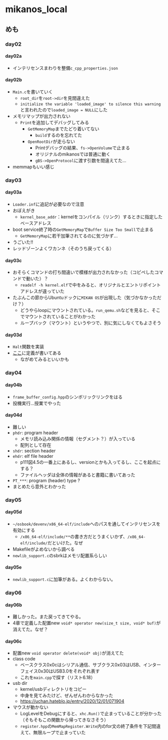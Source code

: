 # mikanos_local
## めも
### day02
#### day02a
- インテリセンスまわりを整備`c_cpp_properties.json`
#### day02b
- `Main.c`を書いていく
  - `root_dir`を`root->dir`を見間違えた
  - `initialize the variable 'loaded_image' to silence this warning`と言われたので`loaded_image = NULL`にした
- メモリマップが出力されない
  - `Print`を追加してデバッグしてみる
    - `GetMemoryMap`までたどり着いてない
      - `build`するのを忘れてた
    - `OpenRootDir`が走らない
      - Printデバッグの結果、`fs->OpenVolume`で止まる
      - オリジナルのmikanosでは普通に動く
      - `gBS->OpenProtocol`に渡す引数を間違えてた...
- memmapもいい感じ
### day03
#### day03a
- `Loader.inf`に追記が必要なので注意
- おぼえがき
  - `kernel_base_addr`：kernelをコンパイル（リンク）するときに指定したベースアドレス
- boot service終了時の`GetMemoryMap`で`Buffer Size Too Small`で止まる
  - `GetMemoryMap`に若干加筆されてるのに気づかず...
- うごいた!!
- レッドゾーンよくワカンネ（そのうち戻ってくる）
#### day03c
- おそらくコマンドの打ち間違いで模様が出力されなかった（コピペしたコマンドで動いた）？
  - `readelf -h kernel.elf`で中をみると、オリジナルとエントリポイントアドレスが違っていた
- たぶんこの節からUbuntuドックに`MIKAN OS`が出現した（気づかなかっただけ？）
  - どうやらloopにマウントされている。`run_qemu.sh`などを見ると、そこでマウントされていることがわかった
  - ループバック（マウント）というやつで、別に気にしなくてもよさそう
#### day03d
- `Halt`関数を実装
- [ここ](https://uefi.org/specs/UEFI/2.10/13_Protocols_Media_Access.html#simple-file-system-protocol)に定義が書いてある
  - ながめてみるといいかも
### day04
#### day04b
- `frame_buffer_config.hpp`のシンボリックリンクをはる
- 投機実行...授業でやった
#### day04d
- 難しい
- `phdr`: program header
  - メモリ読み込み関係の情報（セグメント？）が入っている
  - 配列として存在
- `shdr`: section header
- `ehdr`: elf file header
  - p111図4.5の一番上にあるし、versionとかも入ってるし、ここを起点にする？
  - ファイルヘッダは全体の情報があると書籍に書いてあった
- `PT_***`: program (header) type ?
- まとめたら意外とわかった
### day05
#### day05d
- `~/osbook/devenv/x86_64-elf/include`へのパスを通してインテリセンスを有効にする
  - `/x86_64-elf/include/**`の書き方だとうまくいかず、`/x86_64-elf/include/`だといけた。なぜ
- Makefileがよめないから調べる
- `newlib_support.c`のsbrkはメモリ配置系らしい
#### day05e
- `newlib_support.c`に加筆がある。よくわからない。
### day06
#### day06b
- 難しかった。また戻ってきてやる。
- 4章で定義した配置new `void* operator new(size_t size, void* buf)`が消えてた。なぜ？
#### day06c
- 配置new `void operator delete(void* obj)`が消えてた
- class code
  - ベースクラス0x0cはシリアル通信、サブクラス0x03はUSB、インターフェイス0x30はUSB3.0をそれぞれ表す
  - これを`main.cpp`で探す（リスト6.18）
- usb dir
  - kernel/usbディレクトリをコピー
  - 中身を見てみたけど、ぜんぜんわからなかった
  - https://uchan.hateblo.jp/entry/2020/12/01/071904
- マウスが動かない
  - LogLevelをDebugにすると、`xhc.Run()`で止まっていることが分かった（そもそもこの関数から帰ってきなさそう）
  - `register.hpp`の`MemMapRegister.Write`内のfor文の終了条件を下記間違えて、無限ループで止まっていた